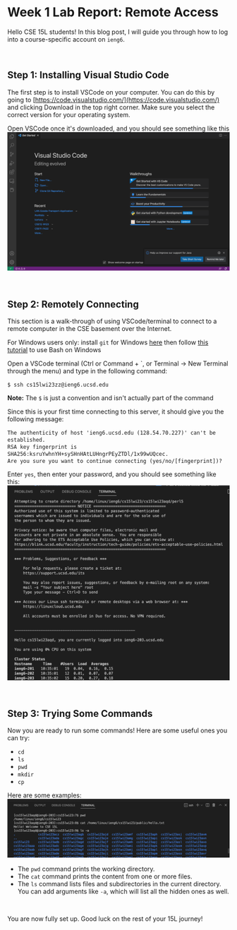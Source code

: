# Week 1 Lab Report: Remote Access
  
Hello CSE 15L students! In this blog post, I will guide you through how to log into a course-specific account on `ieng6`.

<br>

## Step 1: Installing Visual Studio Code

The first step is to install VSCode on your computer. You can do this by going to [https://code.visualstudio.com/](https://code.visualstudio.com/) and clicking Download in the top right corner. Make sure you select the correct version for your operating system.

Open VSCode once it's downloaded, and you should see something like this
![Image](VSCode.png)

<br>

## Step 2: Remotely Connecting

This section is a walk-through of using VSCode/terminal to connect to a remote computer in the CSE basement over the Internet.

For Windows users only: install `git` for Windows [here](https://gitforwindows.org/) then follow [this tutorial](https://stackoverflow.com/questions/42606837/how-do-i-use-bash-on-windows-from-the-visual-studio-code-integrated-terminal/50527994#50527994) to use Bash on Windows

Open a VSCode terminal (Ctrl or Command + `, or Terminal → New Terminal through the menu) and type in the following command: 
```
$ ssh cs15lwi23zz@ieng6.ucsd.edu
```
**Note:** The `$` is just a convention and isn't actually part of the command

Since this is your first time connecting to this server, it should give you the following message:
```
The authenticity of host 'ieng6.ucsd.edu (128.54.70.227)' can't be established.
RSA key fingerprint is SHA256:ksruYwhnYH+sySHnHAtLUHngrPEyZTDl/1x99wUQcec.
Are you sure you want to continue connecting (yes/no/[fingerprint])?
```
Enter `yes`, then enter your password, and you should see something like this:
![image](remotelyConnecting.png)

<br>

## Step 3: Trying Some Commands

Now you are ready to run some commands! Here are some useful ones you can try:

* `cd`
* `ls`
* `pwd`
* `mkdir`
* `cp`

Here are some examples:
![image](runningCommands.png)

* The `pwd` command prints the working directory.
* The `cat` command prints the content from one or more files.
* The `ls` command lists files and subdirectories in the current directory. You can add arguments like `-a`, which will list all the hidden ones as well.

<br>

You are now fully set up. Good luck on the rest of your 15L journey!
